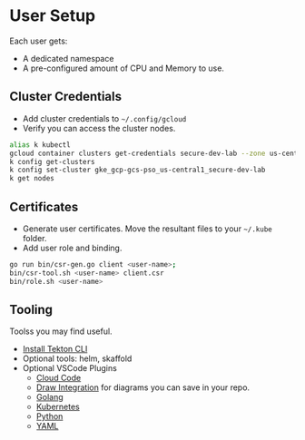 # User Setup

Each user gets:

* A dedicated namespace
* A pre-configured amount of CPU and Memory to use.

## Cluster Credentials

* Add cluster credentials to `~/.config/gcloud`
* Verify you can access the cluster nodes.

```sh
alias k kubectl
gcloud container clusters get-credentials secure-dev-lab --zone us-central1
k config get-clusters
k config set-cluster gke_gcp-gcs-pso_us-central1_secure-dev-lab
k get nodes
```

## Certificates

* Generate user certificates. Move the resultant files to your `~/.kube` folder.
* Add user role and binding.

```sh
go run bin/csr-gen.go client <user-name>;
bin/csr-tool.sh <user-name> client.csr
bin/role.sh <user-name>
```

## Tooling

Toolss you may find useful.

* [Install Tekton CLI](https://github.com/tektoncd/cli#installing-tkn)
* Optional tools: helm, skaffold
* Optional VSCode Plugins
  * [Cloud Code](https://marketplace.visualstudio.com/items?itemName=GoogleCloudTools.cloudcode)
  * [Draw Integration](https://marketplace.visualstudio.com/items?itemName=hediet.vscode-drawio) for diagrams you can save in your repo.
  * [Golang](https://marketplace.visualstudio.com/items?itemName=golang.Go)
  * [Kubernetes](https://marketplace.visualstudio.com/items?itemName=ms-kubernetes-tools.vscode-kubernetes-tools)
  * [Python](https://marketplace.visualstudio.com/items?itemName=ms-python.python)
  * [YAML](https://marketplace.visualstudio.com/items?itemName=redhat.vscode-yaml)

